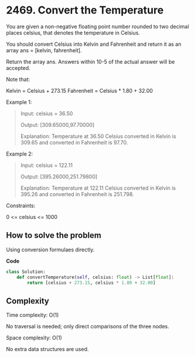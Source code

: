 # 2469. Convert the Temperature
<Badge type="tip" text="Easy" />[<Badge type="info" text="LeetCode" />](https://leetcode.com/problems/convert-the-temperature/ "Let's go to leetcode")

You are given a non-negative floating point number rounded to two decimal places celsius, that denotes the temperature in Celsius.

You should convert Celsius into Kelvin and Fahrenheit and return it as an array ans = [kelvin, fahrenheit].

Return the array ans. Answers within 10-5 of the actual answer will be accepted.

Note that:

Kelvin = Celsius + 273.15
Fahrenheit = Celsius * 1.80 + 32.00

Example 1:
> Input: celsius = 36.50
>
> Output: [309.65000,97.70000]
>
> Explanation: Temperature at 36.50 Celsius converted in Kelvin is 309.65 and converted in Fahrenheit is 97.70.

Example 2:
> Input: celsius = 122.11
>
> Output: [395.26000,251.79800]
>
> Explanation: Temperature at 122.11 Celsius converted in Kelvin is 395.26 and converted in Fahrenheit is 251.798.

Constraints:

0 <= celsius <= 1000

## How to solve the problem

Using conversion formulaes directly.

**Code**

```Python
class Solution:
    def convertTemperature(self, celsius: float) -> List[float]:
        return [celsius + 273.15, celsius * 1.80 + 32.00]
```


## Complexity

Time complexity: O(1)

No traversal is needed; only direct comparisons of the three nodes.

Space complexity: O(1)

No extra data structures are used.